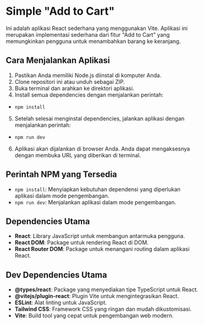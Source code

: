 # Simple "Add to Cart"

Ini adalah aplikasi React sederhana yang menggunakan Vite. Aplikasi ini merupakan implementasi sederhana dari fitur "Add to Cart" yang memungkinkan pengguna untuk menambahkan barang ke keranjang.

## Cara Menjalankan Aplikasi

1. Pastikan Anda memiliki Node.js diinstal di komputer Anda.
2. Clone repositori ini atau unduh sebagai ZIP.
3. Buka terminal dan arahkan ke direktori aplikasi.
4. Install semua dependencies dengan menjalankan perintah:

- `npm install`

5. Setelah selesai menginstal dependencies, jalankan aplikasi dengan menjalankan perintah:

- `npm run dev`

6. Aplikasi akan dijalankan di browser Anda. Anda dapat mengaksesnya dengan membuka URL yang diberikan di terminal.

## Perintah NPM yang Tersedia

- `npm install`: Menyiapkan kebutuhan dependensi yang diperlukan aplikasi dalam mode pengembangan.
- `npm run dev`: Menjalankan aplikasi dalam mode pengembangan.

## Dependencies Utama

- **React**: Library JavaScript untuk membangun antarmuka pengguna.
- **React DOM**: Package untuk rendering React di DOM.
- **React Router DOM**: Package untuk menangani routing dalam aplikasi React.

## Dev Dependencies Utama

- **@types/react**: Package yang menyediakan tipe TypeScript untuk React.
- **@vitejs/plugin-react**: Plugin Vite untuk mengintegrasikan React.
- **ESLint**: Alat linting untuk JavaScript.
- **Tailwind CSS**: Framework CSS yang ringan dan mudah dikustomisasi.
- **Vite**: Build tool yang cepat untuk pengembangan web modern.
